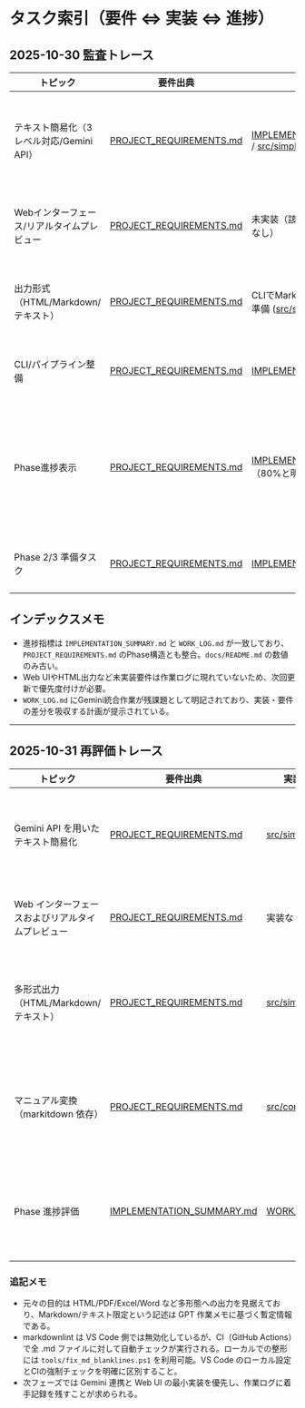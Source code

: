 # タスク索引（要件 ⇔ 実装 ⇔ 進捗）

## 2025-10-30 監査トレース
| トピック | 要件出典 | 実装出典 | 作業ログ出典 | 整合性メモ |
| --- | --- | --- | --- | --- |
| テキスト簡易化（3レベル対応/Gemini API） | [PROJECT_REQUIREMENTS.md](PROJECT_REQUIREMENTS.md#phase-1-%E3%83%9E%E3%83%8B%E3%83%A5%E3%82%A2%E3%83%AB%E7%B0%A1%E6%98%93%E5%8C%96%E3%82%B5%E3%82%A4%E3%83%88%E6%A9%9F%E8%83%BD) | [IMPLEMENTATION_SUMMARY.md](IMPLEMENTATION_SUMMARY.md#1-%E3%83%89%E3%82%AD%E3%83%A5%E3%83%A1%E3%83%B3%E3%83%88%E5%A4%89%E6%8F%9B%E6%A9%9F%E8%83%BD-srcconverterpy) / [src/simplifier.py](../src/simplifier.py) | [WORK_LOG.md](WORK_LOG.md#-%E9%80%B2%E8%A1%8C%E4%B8%AD%E3%82%BF%E3%82%B9%E3%82%AF%E8%A9%B3%E7%B4%B0%E3%83%AD%E3%82%B0) | 簡易化レベル検証は実装済みだが、Gemini API連携は未完了。実際の変換処理はプレースホルダー。 |
| Webインターフェース/リアルタイムプレビュー | [PROJECT_REQUIREMENTS.md](PROJECT_REQUIREMENTS.md#web%E3%82%A4%E3%83%B3%E3%82%BF%E3%83%BC%E3%83%95%E3%82%A7%E3%83%BC%E3%82%B9) | 未実装（該当コード・ドキュメントなし） | 未着手（ログ記載なし） | Phase 1要件だがリポジトリに痕跡無し。優先タスクに再掲必要。 |
| 出力形式（HTML/Markdown/テキスト） | [PROJECT_REQUIREMENTS.md](PROJECT_REQUIREMENTS.md#%E5%87%BA%E5%8A%9B%E5%BD%A2%E5%BC%8F) | CLIでMarkdown/テキストまでは下準備 ([src/simplifier.py](../src/simplifier.py)) | 明示的な実績記録無し | HTML出力は未対応。Markdown保存は `simplify_file` で対応可能。 |
| CLI/パイプライン整備 | [PROJECT_REQUIREMENTS.md](PROJECT_REQUIREMENTS.md#phase-1-%E3%83%9E%E3%83%8B%E3%83%A5%E3%82%A2%E3%83%AB%E7%B0%A1%E6%98%93%E5%8C%96%E3%82%B5%E3%82%A4%E3%83%88) | [IMPLEMENTATION_SUMMARY.md](IMPLEMENTATION_SUMMARY.md#2-%E7%B0%A1%E7%95%A5%E5%8C%96%E3%83%91%E3%82%A4%E3%83%97%E3%83%A9%E3%82%A4%E3%83%B3-srcsimplifierpy) | [WORK_LOG.md](WORK_LOG.md#-%E5%AE%8C%E4%BA%86%E3%82%BF%E3%82%B9%E3%82%AF) | CLI操作とファイルパイプラインは実装・記録済み。 |
| Phase進捗表示 | [PROJECT_REQUIREMENTS.md](PROJECT_REQUIREMENTS.md#phase-1-%E3%83%9E%E3%83%8B%E3%83%A5%E3%82%A2%E3%83%AB%E7%B0%A1%E6%98%93%E5%8C%96%E3%82%B5%E3%82%A4%E3%83%88) | [IMPLEMENTATION_SUMMARY.md](IMPLEMENTATION_SUMMARY.md#phase-1-%E9%80%B2%E6%8D%97%E7%8A%B6%E6%B3%81)（80%と明記） | [WORK_LOG.md](WORK_LOG.md#-%E5%85%A8%E4%BD%93%E9%80%B2%E6%8D%97)（80%と一致） | `docs/README.md` はPhase 1進捗15%と記述しており矛盾。更新必要。※10/31再評価で進捗15〜20%に修正。詳細は下表参照。 |
| Phase 2/3 準備タスク | [PROJECT_REQUIREMENTS.md](PROJECT_REQUIREMENTS.md#phase-2-%E3%82%A8%E3%83%BC%E3%82%B8%E3%82%A7%E3%83%B3%E3%83%88%E9%80%A3%E6%90%BA%E3%82%B7%E3%82%B9%E3%83%86%E3%83%A0) | [IMPLEMENTATION_SUMMARY.md](IMPLEMENTATION_SUMMARY.md#phase-2%E6%BA%96%E5%82%99) | [WORK_LOG.md](WORK_LOG.md#phase-2-%E3%82%BF%E3%82%B9%E3%82%AF%E3%83%AA%E3%82%B9%E3%83%88%E4%BA%88%E5%AE%9A) | 要件・設計・ログすべてで「未着手/予定」と一致。 |

## インデックスメモ
- 進捗指標は `IMPLEMENTATION_SUMMARY.md` と `WORK_LOG.md` が一致しており、`PROJECT_REQUIREMENTS.md` のPhase構造とも整合。`docs/README.md` の数値のみ古い。
- Web UIやHTML出力など未実装要件は作業ログに現れていないため、次回更新で優先度付けが必要。
- `WORK_LOG.md` にGemini統合作業が残課題として明記されており、実装・要件の差分を吸収する計画が提示されている。

---

## 2025-10-31 再評価トレース
| トピック | 要件出典 | 実装出典 | 作業ログ出典 | 現状診断 |
| --- | --- | --- | --- | --- |
| Gemini API を用いたテキスト簡易化 | [PROJECT_REQUIREMENTS.md](PROJECT_REQUIREMENTS.md#%E3%83%86%E3%82%AD%E3%82%B9%E3%83%88%E7%B0%A1%E6%98%93%E5%8C%96%E6%A9%9F%E8%83%BD) | [src/simplifier.py](../src/simplifier.py#L21-L43) | [WORK_LOG.md](WORK_LOG.md#-%E9%80%B2%E8%A1%8C%E4%B8%AD%E3%82%BF%E3%82%B9%E3%82%AF) | `simplify_text` が入力を返すだけで Gemini API 連携はゼロ。ログ上も着手記録なし。 |
| Web インターフェースおよびリアルタイムプレビュー | [PROJECT_REQUIREMENTS.md](PROJECT_REQUIREMENTS.md#web%E3%82%A4%E3%83%B3%E3%82%BF%E3%83%BC%E3%83%95%E3%82%A7%E3%83%BC%E3%82%B9) | 実装なし | 未着手 | UI 関連ファイルやログが存在せず、Phase 1 要件が未対応。 |
| 多形式出力（HTML/Markdown/テキスト） | [PROJECT_REQUIREMENTS.md](PROJECT_REQUIREMENTS.md#%E5%87%BA%E5%8A%9B%E5%BD%A2%E5%BC%8F) | [src/simplifier.py](../src/simplifier.py#L45-L87) | 記録なし | Markdown への保存は可能だが HTML/プレーンテキスト切替は実装されていない。 |
| マニュアル変換（markitdown 依存） | [PROJECT_REQUIREMENTS.md](PROJECT_REQUIREMENTS.md#phase-1-%E6%8A%80%E8%A1%93%E4%BB%95%E6%A7%98) | [src/converter.py](../src/converter.py) | [tests/test_converter.py](../tests/test_converter.py) | ライブラリ未導入環境では ImportError となり、pytest も skip 条件が多い。運用環境での検証が必要。 |
| Phase 進捗評価 | [IMPLEMENTATION_SUMMARY.md](IMPLEMENTATION_SUMMARY.md#phase-1-%E9%80%B2%E6%8D%97%E7%8A%B6%E6%B3%81) | [WORK_LOG.md](WORK_LOG.md#-%E5%85%A8%E4%BD%93%E9%80%B2%E6%8D%97) | [docs/REPOSITORY_AUDIT_REPORT.md](REPOSITORY_AUDIT_REPORT.md#61-phase-1-%E5%AE%9F%E8%A3%85%E5%86%8D%E8%A9%95%E4%BE%A1) | 現状のコードから判断すると Phase 1 達成度は 15〜20% 程度。各文書の数値更新が必要。 |

### 追記メモ
- 元々の目的は HTML/PDF/Excel/Word など多形態への出力を見据えており、Markdown/テキスト限定という記述は GPT 作業メモに基づく暫定情報である。
- markdownlint は VS Code 側では無効化しているが、CI（GitHub Actions）で全 .md ファイルに対して自動チェックが実行される。ローカルでの整形には `tools/fix_md_blanklines.ps1` を利用可能。VS Code のローカル設定とCIの強制チェックを明確に区別すること。
- 次フェーズでは Gemini 連携と Web UI の最小実装を優先し、作業ログに着手記録を残すことが求められる。
